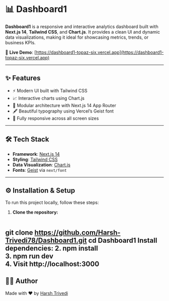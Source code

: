 # 📊 Dashboard1

**Dashboard1** is a responsive and interactive analytics dashboard built with **Next.js 14**, **Tailwind CSS**, and **Chart.js**. It provides a clean UI and dynamic data visualizations, making it ideal for showcasing metrics, trends, or business KPIs.

🔗 **Live Demo**: [https://dashboard1-topaz-six.vercel.app](https://dashboard1-topaz-six.vercel.app)

---

## ✨ Features

- ⚡ Modern UI built with Tailwind CSS
- 📈 Interactive charts using Chart.js
- 🧩 Modular architecture with Next.js 14 App Router
- 🖋️ Beautiful typography using Vercel’s Geist font
- 📱 Fully responsive across all screen sizes

---

## 🛠️ Tech Stack

- **Framework**: [Next.js 14](https://nextjs.org/)
- **Styling**: [Tailwind CSS](https://tailwindcss.com/)
- **Data Visualization**: [Chart.js](https://www.chartjs.org/)
- **Fonts**: [Geist](https://vercel.com/font) via `next/font`

---
## ⚙️ Installation & Setup

To run this project locally, follow these steps:

1. **Clone the repository:**

   ```bash
git clone https://github.com/Harsh-Trivedi78/Dashboard1.git
cd Dashboard1
Install dependencies:
2. npm install  
3. npm run dev  
4. Visit http://localhost:3000  
---

## 🧑‍💻 Author

Made with ❤️ by [Harsh Trivedi](https://github.com/Harsh-Trivedi78)

